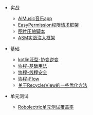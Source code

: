 * 实战

    * [AiMusic音乐app](/android/aimusic.md)
    * [EasyPermission权限请求框架](/android/easypermission.md)
    * [图片压缩脚本](/android/tinypng_plugin.md)
    * [ASM实战注入框架](/android/injectservice.md)

* 基础

    * [kotlin泛型-协变逆变](/android/generisc.md)
    * [协程-基础用法](/android/coroutines1.md)
    * [协程-线程安全](/android/coroutines2.md)
    * [协程-Flow](/android/coroutines3.md)
    * [关于RecyclerView的一些优化方法](/android/recyclerview_performance1.md)

* 单元测试

    * [Robolectric单元测试覆盖率](/android/robolectric.md)
    

<!-- * 开源框架

    * [Retrofit](/android/opensource/retrofit.md)

    * [LiveData](/android/opensource/livedata.md)
 -->
